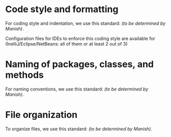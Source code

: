 # Code style and formatting

For coding style and indentation, we use this standard: _(to be determined by Manish)_.

Configuration files for IDEs to enforce this coding style are available for (InelliJ/Eclipse/NetBeans: all of them or at least 2 out of 3)

# Naming of packages, classes, and methods

For naming conventions, we use this standard: _(to be determined by Manish)_.

# File organization

To organize files, we use this standard: _(to be determined by Manish)_.